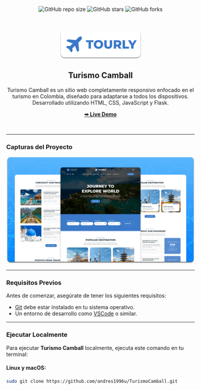 <div align="center"> 
  
  ![GitHub repo size](https://img.shields.io/github/repo-size/andres1996u/TurismoCamball)
  ![GitHub stars](https://img.shields.io/github/stars/andres1996u/TurismoCamball?style=social)
  ![GitHub forks](https://img.shields.io/github/forks/andres1996u/TurismoCamball?style=social)

  <br />
  <br />
  
  <img src="./readme-images/project-logo.png" />

  <h2 align="center">Turismo Camball</h2>

  Turismo Camball es un sitio web completamente responsivo enfocado en el turismo en Colombia, diseñado para adaptarse a todos los dispositivos. Desarrollado utilizando HTML, CSS, JavaScript y Flask.

  <a href="https://andres1996u.github.io/TurismoCamball/"><strong>➥ Live Demo</strong></a>

</div>

<br />

---

### Capturas del Proyecto

![Turismo Camball Desktop Demo](./readme-images/desktop.png "Demo en escritorio")

---

### Requisitos Previos

Antes de comenzar, asegúrate de tener los siguientes requisitos:

* [Git](https://git-scm.com/downloads "Descargar Git") debe estar instalado en tu sistema operativo.
* Un entorno de desarrollo como [VSCode](https://code.visualstudio.com/) o similar.

---

### Ejecutar Localmente

Para ejecutar **Turismo Camball** localmente, ejecuta este comando en tu terminal:

#### Linux y macOS:

```bash
sudo git clone https://github.com/andres1996u/TurismoCamball.git
